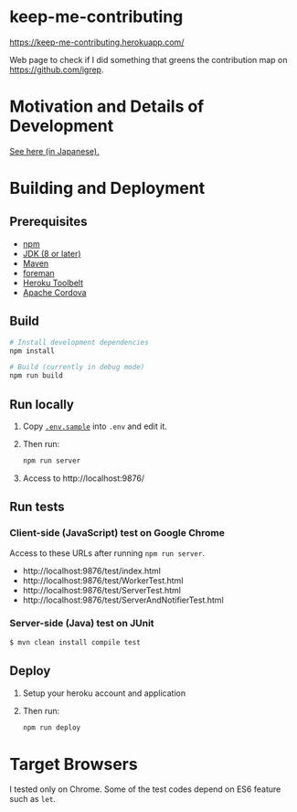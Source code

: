 # keep-me-contributing

https://keep-me-contributing.herokuapp.com/

Web page to check if I did something that greens the contribution map on https://github.com/igrep.

# Motivation and Details of Development

[See here (in Japanese).](/これも読んでください.ja.md)

# Building and Deployment

## Prerequisites

- [npm](https://www.npmjs.com/)
- [JDK (8 or later)](http://www.oracle.com/technetwork/java/javase/downloads/jdk8-downloads-2133151.html)
- [Maven](https://maven.apache.org/)
- [foreman](https://rubygems.org/gems/foreman)
- [Heroku Toolbelt](https://rubygems.org/gems/foreman)
- [Apache Cordova](http://cordova.apache.org/)

## Build

```bash
# Install development dependencies
npm install

# Build (currently in debug mode)
npm run build
```

## Run locally

1. Copy [`.env.sample`](/.env.sample) into `.env` and edit it.
2. Then run:

    ```bash
    npm run server
    ```
3. Access to http://localhost:9876/

## Run tests

### Client-side (JavaScript) test on Google Chrome

Access to these URLs after running `npm run server`.

- http://localhost:9876/test/index.html
- http://localhost:9876/test/WorkerTest.html
- http://localhost:9876/test/ServerTest.html
- http://localhost:9876/test/ServerAndNotifierTest.html

### Server-side (Java) test on JUnit

```bash
$ mvn clean install compile test
```

## Deploy

1. Setup your heroku account and application
2. Then run:

    ```bash
    npm run deploy
    ```

# Target Browsers

I tested only on Chrome. Some of the test codes depend on ES6 feature such as `let`.
